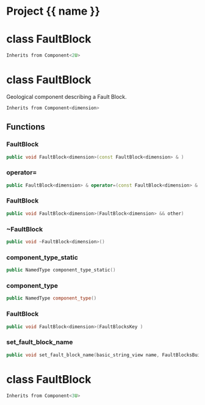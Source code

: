 <script setup>
import {useRoute} from 'vitepress'
const {path} = useRoute()
const tokens = path.split('/')
const words = tokens[2].split('-');
for (let i = 0; i < words.length; i++) {
    words[i] = words[i].charAt(0).toUpperCase() + words[i].slice(1);
    words[i] = words[i].replace('geode', 'Geode')
}
const name = words.join('-');
</script>
# Project {{ name }}

# class FaultBlock


```cpp
Inherits from Component<2U>
```



# class FaultBlock


 Geological component describing a Fault Block.



```cpp
Inherits from Component<dimension>
```



## Functions

### FaultBlock

```cpp
public void FaultBlock<dimension>(const FaultBlock<dimension> & )
```


### operator=

```cpp
public FaultBlock<dimension> & operator=(const FaultBlock<dimension> & )
```


### FaultBlock

```cpp
public void FaultBlock<dimension>(FaultBlock<dimension> && other)
```


### ~FaultBlock

```cpp
public void ~FaultBlock<dimension>()
```


### component_type_static

```cpp
public NamedType component_type_static()
```


### component_type

```cpp
public NamedType component_type()
```


### FaultBlock

```cpp
public void FaultBlock<dimension>(FaultBlocksKey )
```


### set_fault_block_name

```cpp
public void set_fault_block_name(basic_string_view name, FaultBlocksBuilderKey )
```




# class FaultBlock


```cpp
Inherits from Component<3U>
```



